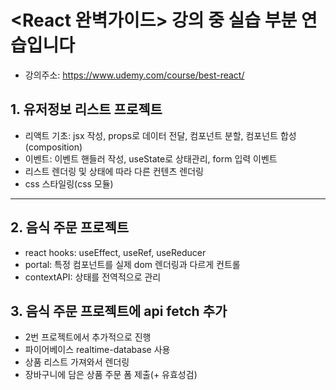 # <React 완벽가이드> 강의 중 실습 부분 연습입니다

- 강의주소: https://www.udemy.com/course/best-react/

## 1. 유저정보 리스트 프로젝트

- 리액트 기초: jsx 작성, props로 데이터 전달, 컴포넌트 분할, 컴포넌트 합성(composition)
- 이벤트: 이벤트 핸들러 작성, useState로 상태관리, form 입력 이벤트
- 리스트 렌더링 및 상태에 따라 다른 컨텐츠 렌더링
- css 스타일링(css 모듈)

---

## 2. 음식 주문 프로젝트

- react hooks: useEffect, useRef, useReducer
- portal: 특정 컴포넌트를 실제 dom 렌더링과 다르게 컨트롤
- contextAPI: 상태를 전역적으로 관리

## 3. 음식 주문 프로젝트에 api fetch 추가

- 2번 프로젝트에서 추가적으로 진행
- 파이어베이스 realtime-database 사용
- 상품 리스트 가져와서 렌더링
- 장바구니에 담은 상품 주문 폼 제출(+ 유효성검)

